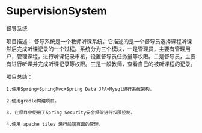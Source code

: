 # SupervisionSystem
督导系统

项目描述：
      督导系统是一个教师听课系统。它描述的是一个督导员选择课程听课然后完成听课记录的一个过程。系统分为三个模块，一是管理员，主要有管理用户，管理课程，进行听课记录审核，设置督导员任务量等权限。二是督导员，主要有进行听课并完成听课记录等权限。三是一般教师，查看自己的被听课程的记录。
      
项目总结：   

    1.使用Spring+SpringMvc+Spring Data JPA+Mysql进行系统架构。

    2.使用gradle构建项目。

    3. 在项目中使用了Spring Security安全框架进行权限控制。

    4.使用 apache tiles 进行前端页面的管理。
